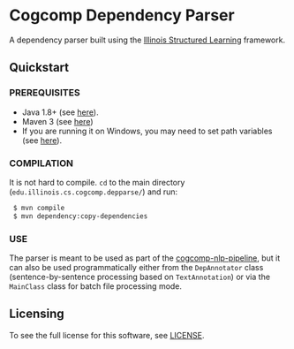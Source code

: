 # Cogcomp Dependency Parser

A dependency parser built using the [Illinois Structured Learning](https://github.com/CogComp/illinois-sl) framework.

## Quickstart

### PREREQUISITES

- Java 1.8+ (see [here](https://www.java.com/en/download/help/download_options.xml)).
- Maven 3 (see [here](http://maven.apache.org/download.cgi))
- If you are running it on Windows, you may need to set path variables
(see [here](http://docs.oracle.com/javase/tutorial/essential/environment/paths.html)).

### COMPILATION

It is not hard to compile. `cd` to the main directory (`edu.illinois.cs.cogcomp.depparse/`)
 and run:
```bash
 $ mvn compile
 $ mvn dependency:copy-dependencies
 ```

### USE

The parser is meant to be used as part of the [cogcomp-nlp-pipeline](../pipeline/README.md),
but it can also be used programmatically either from the `DepAnnotator`
class (sentence-by-sentence processing based on `TextAnnotation`) or via the `MainClass`
class for batch file processing mode.

## Licensing
To see the full license for this software, see [LICENSE](../master/LICENSE).
